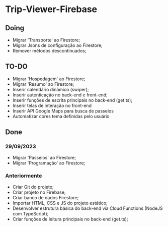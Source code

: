 # Trip-Viewer-Firebase

## Doing
- Migrar 'Transporte' ao Firestore;
- Migrar Jsons de configuração ao Firestore;
- Remover métodos descontinuados;

## TO-DO
- Migrar 'Hospedagem' ao Firestore;
- Migrar 'Resumo' ao Firestore;
- Inserir calendário dinâmico (swiper);
- Inserir autenticação no back-end e front-end;
- Inserir funções de escrita principais no back-end (get.ts);
- Inserir telas de interação no front-end
- Inserir API Google Maps para busca de passeios
- Automatizar cores tema definidas pelo usuário

## Done
### 29/09/2023
- Migrar 'Passeios' ao Firestore;
- Migrar 'Programação' ao Firestore;

### Anteriormente
- Criar Git do projeto;
- Criar projeto no Firebase;
- Criar banco de dados Firestore;
- Importar HTML, CSS e JS do projeto estático;
- Desenvolver estrutura básica do back-end via Cloud Functions (NodeJS com TypeScript);
- Criar funções de leitura principais no back-end (get.ts);